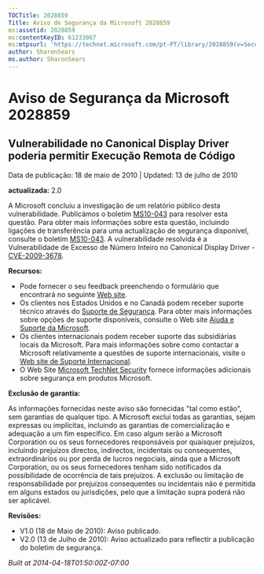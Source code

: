 ```yaml
---
TOCTitle: 2028859
Title: Aviso de Segurança da Microsoft 2028859
ms:assetid: 2028859
ms:contentKeyID: 61233867
ms:mtpsurl: 'https://technet.microsoft.com/pt-PT/library/2028859(v=Security.10)'
author: SharonSears
ms.author: SharonSears
---
```


Aviso de Segurança da Microsoft 2028859
=======================================

Vulnerabilidade no Canonical Display Driver poderia permitir Execução Remota de Código
--------------------------------------------------------------------------------------

Data de publicação: 18 de maio de 2010 | Updated: 13 de julho de 2010

**actualizada:** 2.0

A Microsoft concluiu a investigação de um relatório público desta vulnerabilidade. Publicámos o boletim [MS10-043](http://go.microsoft.com/fwlink/?linkid=194164) para resolver esta questão. Para obter mais informações sobre esta questão, incluindo ligações de transferência para uma actualização de segurança disponível, consulte o boletim [MS10-043](http://go.microsoft.com/fwlink/?linkid=194164). A vulnerabilidade resolvida é a Vulnerabilidade de Excesso de Número Inteiro no Canonical Display Driver - [CVE-2009-3678](http://www.cve.mitre.org/cgi-bin/cvename.cgi?name=cve-2009-3678).

**Recursos:**

-   Pode fornecer o seu feedback preenchendo o formulário que encontrará no seguinte [Web site](https://support.microsoft.com/common/survey.aspx?scid=sw;en;1257&amp;showpage=1&amp;ws=technet&amp;sd=tech).
-   Os clientes nos Estados Unidos e no Canadá podem receber suporte técnico através do [Suporte de Segurança](http://go.microsoft.com/fwlink/?linkid=21131). Para obter mais informações sobre opções de suporte disponíveis, consulte o Web site [Ajuda e Suporte da Microsoft](http://support.microsoft.com).
-   Os clientes internacionais podem receber suporte das subsidiárias locais da Microsoft. Para mais informações sobre como contactar a Microsoft relativamente a questões de suporte internacionais, visite o [Web site de Suporte Internacional](http://go.microsoft.com/fwlink/?linkid=21155).
-   O Web Site [Microsoft TechNet Security](http://go.microsoft.com/fwlink/?linkid=21132) fornece informações adicionais sobre segurança em produtos Microsoft.

**Exclusão de garantia:**

As informações fornecidas neste aviso são fornecidas "tal como estão", sem garantias de qualquer tipo. A Microsoft exclui todas as garantias, sejam expressas ou implícitas, incluindo as garantias de comercialização e adequação a um fim específico. Em caso algum serão a Microsoft Corporation ou os seus fornecedores responsáveis por quaisquer prejuízos, incluindo prejuízos directos, indirectos, incidentais ou consequentes, extraordinários ou por perda de lucros negociais, ainda que a Microsoft Corporation, ou os seus fornecedores tenham sido notificados da possibilidade de ocorrência de tais prejuízos. A exclusão ou limitação de responsabilidade por prejuízos consequentes ou incidentais não é permitida em alguns estados ou jurisdições, pelo que a limitação supra poderá não ser aplicável.

**Revisões:**

-   V1.0 (18 de Maio de 2010): Aviso publicado.
-   V2.0 (13 de Julho de 2010): Aviso actualizado para reflectir a publicação do boletim de segurança.

*Built at 2014-04-18T01:50:00Z-07:00*
